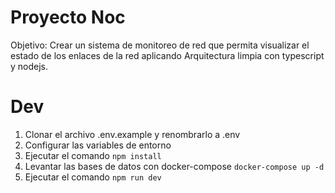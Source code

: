 # Proyecto Noc

Objetivo: Crear un sistema de monitoreo de red que permita visualizar el estado de los enlaces de la red aplicando Arquitectura limpia con typescript y nodejs.

# Dev

1. Clonar el archivo .env.example y renombrarlo a .env
2. Configurar las variables de entorno
3. Ejecutar el comando `npm install`
4. Levantar las bases de datos con docker-compose `docker-compose up -d`
5. Ejecutar el comando `npm run dev`
